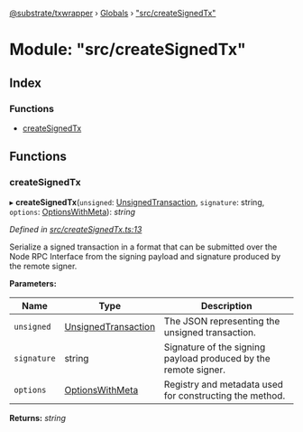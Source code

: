 [@substrate/txwrapper](../README.md) › [Globals](../globals.md) › ["src/createSignedTx"](_src_createsignedtx_.md)

# Module: "src/createSignedTx"

## Index

### Functions

* [createSignedTx](_src_createsignedtx_.md#createsignedtx)

## Functions

###  createSignedTx

▸ **createSignedTx**(`unsigned`: [UnsignedTransaction](../interfaces/_src_util_types_.unsignedtransaction.md), `signature`: string, `options`: [OptionsWithMeta](../interfaces/_src_util_types_.optionswithmeta.md)): *string*

*Defined in [src/createSignedTx.ts:13](https://github.com/paritytech/txwrapper/blob/7cf4bc5/src/createSignedTx.ts#L13)*

Serialize a signed transaction in a format that can be submitted over the
Node RPC Interface from the signing payload and signature produced by the
remote signer.

**Parameters:**

Name | Type | Description |
------ | ------ | ------ |
`unsigned` | [UnsignedTransaction](../interfaces/_src_util_types_.unsignedtransaction.md) | The JSON representing the unsigned transaction. |
`signature` | string | Signature of the signing payload produced by the remote signer. |
`options` | [OptionsWithMeta](../interfaces/_src_util_types_.optionswithmeta.md) | Registry and metadata used for constructing the method.  |

**Returns:** *string*
